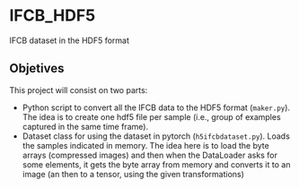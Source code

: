 # IFCB_HDF5
IFCB dataset in the HDF5 format

## Objetives

This project will consist on two parts:
- Python script to convert all the IFCB data to the HDF5 format (`maker.py`). The idea is to create one hdf5 file per sample (i.e., group of examples captured in the same time frame).
- Dataset class for using the dataset in pytorch (`h5ifcbdataset.py`). Loads the samples indicated in memory. The idea here is to load the byte arrays (compressed images) and then when the DataLoader asks for some elements, it gets the byte array from memory and converts it to an image (an then to a tensor, using the given transformations)
